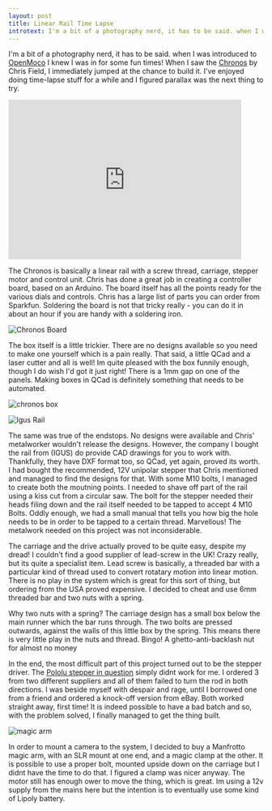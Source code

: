 ```yaml
---
layout: post
title: Linear Rail Time Lapse
introtext: I'm a bit of a photography nerd, it has to be said. when I was introduced toOpenMoco I knew I was in for some fun times! When I saw the Chronos by Chris Field, I immediately jumped at the chance to build it. I've enjoyed doing time-lapse stuff for a while and I figured parallax was the next thing to try.
---
```


I'm a bit of a photography nerd, it has to be said. when I was introduced to [OpenMoco](http://www.openmoco.org/) I knew I was in for some fun times! When I saw the [Chronos](http://sourceforge.net/p/projectchronos/home/Project%20Chronos%20Home/) by Chris Field, I immediately jumped at the chance to build it. I've enjoyed doing time-lapse stuff for a while and I figured parallax was the next thing to try.

<iframe width="460" height="315" src="http://www.youtube.com/embed/sluvAehKTwg" frameborder="0" allowfullscreen></iframe>

The Chronos is basically a linear rail with a screw thread, carriage, stepper motor and control unit. Chris has done a great job in creating a controller board, based on an Arduino. The board itself has all the points ready for the various dials and controls. Chris has a large list of parts you can order from Sparkfun. Soldering the board is not that tricky really - you can do it in about an hour if you are handy with a soldering iron.

![Chronos Board](http://farm9.staticflickr.com/8235/8363459833_da6f71f4a9.jpg)

The box itself is a little trickier. There are no designs available so you need to make one yourself which is a pain really. That said, a little QCad and a laser cutter and all is well! Im quite pleased with the box funnily enough, though I do wish I'd got it just right! There is a 1mm gap on one of the panels. Making boxes in QCad is definitely something that needs to be automated.

![chronos box](http://farm9.staticflickr.com/8510/8409958211_69916f16a7.jpg)

![Igus Rail](http://farm9.staticflickr.com/8211/8294180546_86cbf2d362.jpg)

The same was true of the endstops. No designs were available and Chris' metalworker wouldn't release the designs. However, the company I bought the rail from (IGUS) do provide CAD drawings for you to work with. Thankfully, they have DXF format too, so QCad, yet again, proved its worth. I had bought the recommended, 12V unipolar stepper that Chris mentioned and managed to find the designs for that. With some M10 bolts, I managed to create both the moutning points. I needed to shave off part of the rail using a kiss cut from a circular saw. The bolt for the stepper needed their heads filing down and the rail itself needed to be tapped to accept 4 M10 Bolts. Oddly enough, we had a small manual that tells you how big the hole needs to be in order to be tapped to a certain thread. Marvellous! The metalwork needed on this project was not inconsiderable.

The carriage and the drive actually proved to be quite easy, despite my dread! I couldn't find a good supplier of lead-screw in the UK! Crazy really, but its quite a specialist item. Lead screw is basically, a threaded bar with a particular kind of thread used to convert rotatary motion into linear motion. There is no play in the system which is great for this sort of thing, but ordering from the USA proved expensive. I decided to cheat and use 6mm threaded bar and two nuts with a spring.

Why two nuts with a spring? The carriage design has a small box below the main runner which the bar runs through. The two bolts are pressed outwards, against the walls of this little box by the spring. This means there is very little play in the nuts and thread. Bingo! A ghetto-anti-backlash nut for almost no money

In the end, the most difficult part of this project turned out to be the stepper driver. The [Pololu stepper in question](http://www.pololu.com/catalog/product/1201) simply didnt work for me. I ordered 3 from two different suppliers and all of them failed to turn the rod in both directions. I was beside myself with despair and rage, until I borrowed one from a friend and ordered a knock-off version from eBay. Both worked straight away, first time! It is indeed possible to have a bad batch and so, with the problem solved, I finally managed to get the thing built.

![magic arm](http://farm9.staticflickr.com/8087/8528137302_4690bb7d75.jpg)

In order to mount a camera to the system, I decided to buy a Manfrotto magic arm, with an SLR mount at one end, and a magic clamp at the other. It is possible to use a proper bolt, mounted upside down on the carriage but I didnt have the time to do that. I figured a clamp was nicer anyway. The motor still has enough ower to move the thing, which is great. Im using a 12v supply from the mains here but the intention is to eventually use some kind of Lipoly battery.